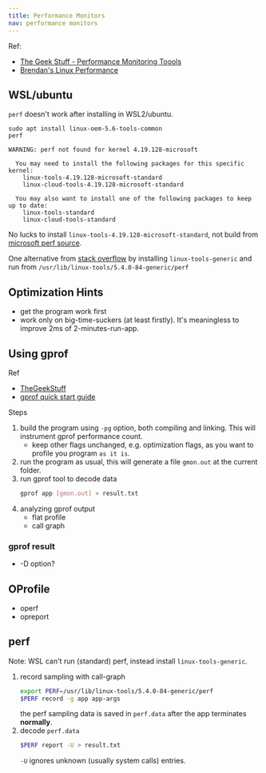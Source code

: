 ```yaml
---
title: Performance Monitors
nav: performance monitors
---
```


Ref:
* [The Geek Stuff - Performance Monitoring Toools](https://www.thegeekstuff.com/2011/12/linux-performance-monitoring-tools/)
* [Brendan's Linux Performance](https://www.brendangregg.com/linuxperf.html)

## WSL/ubuntu

``perf`` doesn't work after installing in WSL2/ubuntu.
```text
sudo apt install linux-oem-5.6-tools-common
perf

WARNING: perf not found for kernel 4.19.128-microsoft

  You may need to install the following packages for this specific kernel:
    linux-tools-4.19.128-microsoft-standard
    linux-cloud-tools-4.19.128-microsoft-standard

  You may also want to install one of the following packages to keep up to date:
    linux-tools-standard
    linux-cloud-tools-standard
```

No lucks to install ``linux-tools-4.19.128-microsoft-standard``, not build from [microsoft perf source](https://mirrors.edge.kernel.org/pub/linux/kernel/tools/perf).

One alternative from [stack overflow](https://stackoverflow.com/questions/60237123/is-there-any-method-to-run-perf-under-wsl) by installing
``linux-tools-generic`` and run from ``/usr/lib/linux-tools/5.4.0-84-generic/perf``


## Optimization Hints

* get the program work first
* work only on big-time-suckers (at least firstly). It's meaningless to improve 2ms of 2-minutes-run-app.

## Using gprof

Ref
* [TheGeekStuff](https://www.thegeekstuff.com/2012/08/gprof-tutorial/)
* [gprof quick start guide](https://web.eecs.umich.edu/~sugih/pointers/gprof_quick.html)

Steps
1. build the program using ``-pg`` option, both compiling and linking. This will instrument gprof performance count.
   * keep other flags unchanged, e.g. optimization flags, as you want to profile you program ``as it is``.
1. run the program as usual, this will generate a file ``gmon.out`` at the current folder.
1. run gprof tool to decode data
   ```sh
   gprof app [gmon.out] > result.txt
   ```
1. analyzing gprof output
   * flat profile
   * call graph

### gprof result

* -D option?

## OProfile

* operf
* opreport

## perf

Note:
WSL can't run (standard) perf, instead install ``linux-tools-generic``.

1. record sampling with call-graph
   ```sh
   export PERF=/usr/lib/linux-tools/5.4.0-84-generic/perf
   $PERF record -g app app-args
   ```
   the perf sampling data is saved in ``perf.data`` after the app terminates **normally**.
1. decode ``perf.data``
   ```sh
   $PERF report -U > result.txt
   ```
   ``-U`` ignores unknown (usually system calls) entries.

